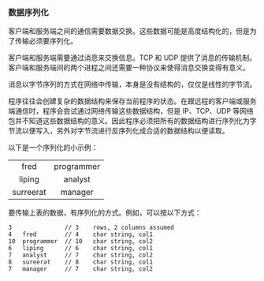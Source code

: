 ### 数据序列化

客户端和服务端之间的通信需要数据交换。这些数据可能是高度结构化的，但是为了传输必须要序列化。

客户端和服务端需要通过消息来交换信息。TCP 和 UDP 提供了消息的传输机制。客户端和服务端间的两个进程之间还需要一种协议来使得消息交换变得有意义。

消息以字节序列的方式在网络中传输，本身是没有结构的，仅仅是线性的字节流。

程序往往会创建复杂的数据结构来保存当前程序的状态。在跟远程的客户端或服务端通信时，程序会尝试通过网络传输这些数据结构，但是 IP、TCP、UDP 等网络包并不知道这些数据结构的意义。因此程序必须把所有的数据结构进行序列化为字节流以便写入，另外对字节流进行反序列化成合适的数据结构以便读取。

以下是一个序列化的小示例：

| | |
| :--: | :--: |
| fred | programmer |
| liping | analyst |
| surreerat | manager |

要传输上表的数据，有序列化的方式。例如，可以按以下方式：

```
3               // 3    rows, 2 columns assumed
4   fred        // 4    char string, col1
10  programmer  // 10   char string, col2
6   liping      // 6    char string, col1
7   analyst     // 7    char string, col2
8   sureerat    // 8    char string, col1
7   manager     // 7    char string, col2
```
